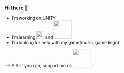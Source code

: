 ### Hi there 👋

-  I’m working on UNITY
-  I’m learning [<img src="https://static.wikia.nocookie.net/wikies/images/4/43/Logo-csharp.png/revision/latest/scale-to-width-down/500?cb=20180617092325&path-prefix=ru" width="25">](C#) and [<img src="https://uba.uva.nl/binaries/_ht_1664372656097/content/gallery/subsites/bibliotheek/workshops/python-symbol.png" width="60">](python)
-  I’m looking for help with my game(music, gamedisgn)


--> P.S. if you can, support me on <img src="https://upload.wikimedia.org/wikipedia/commons/thumb/9/92/Boosty_logo.svg/640px-Boosty_logo.svg.png" width="60"> !
